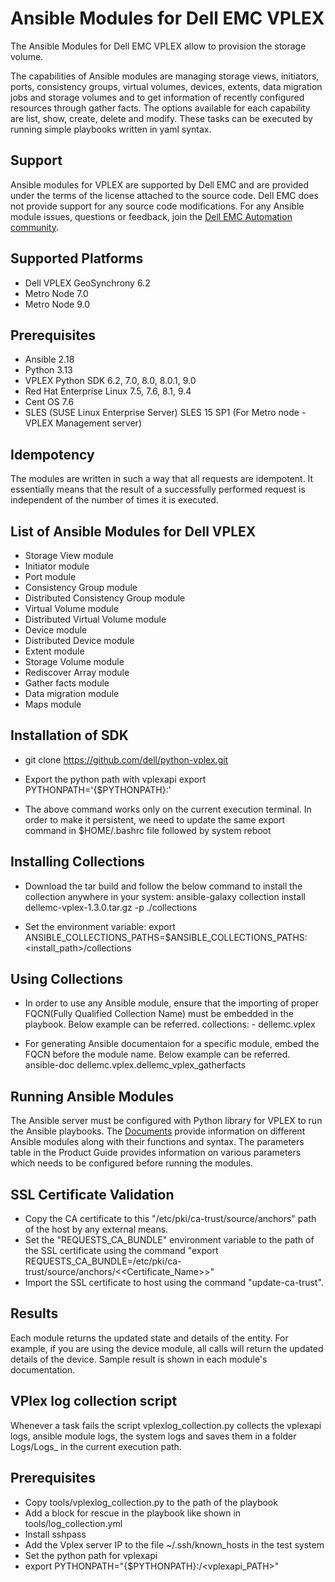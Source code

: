 # Ansible Modules for Dell EMC VPLEX
The Ansible Modules for Dell EMC VPLEX allow to provision the storage volume.

The capabilities of Ansible modules are managing storage views, initiators, ports, consistency groups, virtual volumes, devices, extents, data migration jobs and storage volumes and to get information of recently configured resources through gather facts. The options available for each capability are list, show, create, delete and modify. These tasks can be executed by running simple playbooks written in yaml syntax.

## Support
Ansible modules for VPLEX are supported by Dell EMC and are provided under the terms of the license attached to the source code. Dell EMC does not provide support for any source code modifications. For any Ansible module issues, questions or feedback, join the [Dell EMC Automation community](https://www.dell.com/community/Automation/bd-p/Automation).

## Supported Platforms
  * Dell VPLEX GeoSynchrony 6.2
  * Metro Node 7.0
  * Metro Node 9.0

## Prerequisites
  * Ansible 2.18
  * Python 3.13
  * VPLEX Python SDK 6.2, 7.0, 8.0, 8.0.1, 9.0
  * Red Hat Enterprise Linux 7.5, 7.6, 8.1, 9.4
  * Cent OS 7.6
  * SLES (SUSE Linux Enterprise Server) SLES 15 SP1 (For Metro node - VPLEX Management server)

## Idempotency
The modules are written in such a way that all requests are idempotent. It essentially means that the result of a successfully performed request is independent of the number of times it is executed.

## List of Ansible Modules for Dell VPLEX
  * Storage View module
  * Initiator module
  * Port module
  * Consistency Group module
  * Distributed Consistency Group module
  * Virtual Volume module
  * Distributed Virtual Volume module
  * Device module
  * Distributed Device module
  * Extent module
  * Storage Volume module
  * Rediscover Array module
  * Gather facts module
  * Data migration module
  * Maps module
  
## Installation of SDK
  * git clone https://github.com/dell/python-vplex.git  
  
  * Export the python path with vplexapi
      export PYTHONPATH='{$PYTHONPATH}:<complete path of vplexapi>'
  * The above command works only on the current execution terminal. In order to make it persistent, we need to update the same export command in $HOME/.bashrc file followed by system reboot

## Installing Collections
  * Download the tar build and follow the below command to install the collection anywhere in your system:
        ansible-galaxy collection install dellemc-vplex-1.3.0.tar.gz -p ./collections

  * Set the environment variable:
        export ANSIBLE_COLLECTIONS_PATHS=$ANSIBLE_COLLECTIONS_PATHS:<install_path>/collections

## Using Collections
  * In order to use any Ansible module, ensure that the importing of proper FQCN(Fully Qualified Collection Name) must be embedded in the playbook. Below example can be referred.
        collections:
        - dellemc.vplex

  * For generating Ansible documentaion for a specific module, embed the FQCN before the module name. Below example can be referred.
        ansible-doc dellemc.vplex.dellemc_vplex_gatherfacts

## Running Ansible Modules
The Ansible server must be configured with Python library for VPLEX to run the Ansible playbooks. The [Documents]( https://github.com/dell/ansible-vplex/tree/1.3.0/dellemc_ansible/docs ) provide information on different Ansible modules along with their functions and syntax. The parameters table in the Product Guide provides information on various parameters which needs to be configured before running the modules.

## SSL Certificate Validation
  * Copy the CA certificate to this "/etc/pki/ca-trust/source/anchors" path of the host by any external means.
  * Set the "REQUESTS_CA_BUNDLE" environment variable to the path of the SSL certificate using the command "export REQUESTS_CA_BUNDLE=/etc/pki/ca-trust/source/anchors/<<Certificate_Name>>"
  * Import the SSL certificate to host using the command "update-ca-trust".

## Results
Each module returns the updated state and details of the entity.
For example, if you are using the device module, all calls will return the updated details of the device.
Sample result is shown in each module's documentation.

## VPlex log collection script
Whenever a task fails the script vplexlog_collection.py collects the vplexapi logs, ansible module logs, the system logs and saves them in a folder Logs/Logs_ in the current execution path.

## Prerequisites
 * Copy tools/vplexlog_collection.py to the path of the playbook
 * Add a block for rescue in the playbook like shown in tools/log_collection.yml
 * Install sshpass
 * Add the Vplex server IP to the file ~/.ssh/known_hosts in the test system
 * Set the python path for vplexapi
 * export PYTHONPATH="{$PYTHONPATH}:/<vplexapi_PATH>"
